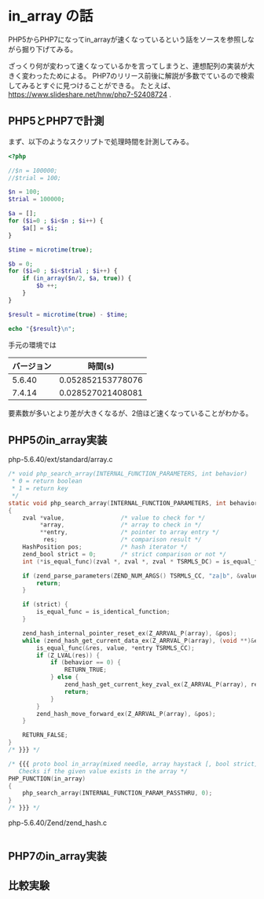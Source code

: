 # in_array の話

PHP5からPHP7になってin_arrayが速くなっているという話をソースを参照しながら掘り下げてみる。

ざっくり何が変わって速くなっているかを言ってしまうと、連想配列の実装が大きく変わったためによる。
PHP7のリリース前後に解説が多数でているので検索してみるとすぐに見つけることができる。
たとえば、 https://www.slideshare.net/hnw/php7-52408724 .

## PHP5とPHP7で計測

まず、以下のようなスクリプトで処理時間を計測してみる。

```php
<?php

//$n = 100000;
//$trial = 100;

$n = 100;
$trial = 100000;

$a = [];
for ($i=0 ; $i<$n ; $i++) {
    $a[] = $i;
}

$time = microtime(true);

$b = 0;
for ($i=0 ; $i<$trial ; $i++) {
    if (in_array($n/2, $a, true)) {
        $b ++;
    }
}

$result = microtime(true) - $time;

echo "{$result}\n";
```

手元の環境では

| バージョン | 時間(s) |
----|----
| 5.6.40 | 0.052852153778076 |
| 7.4.14 | 0.028527021408081 |

要素数が多いとより差が大きくなるが、2倍ほど速くなっていることがわかる。

## PHP5のin_array実装

php-5.6.40/ext/standard/array.c

```c
/* void php_search_array(INTERNAL_FUNCTION_PARAMETERS, int behavior)
 * 0 = return boolean
 * 1 = return key
 */
static void php_search_array(INTERNAL_FUNCTION_PARAMETERS, int behavior) /* {{{ */
{
	zval *value,				/* value to check for */
		 *array,				/* array to check in */
		 **entry,				/* pointer to array entry */
		  res;					/* comparison result */
	HashPosition pos;			/* hash iterator */
	zend_bool strict = 0;		/* strict comparison or not */
	int (*is_equal_func)(zval *, zval *, zval * TSRMLS_DC) = is_equal_function;

	if (zend_parse_parameters(ZEND_NUM_ARGS() TSRMLS_CC, "za|b", &value, &array, &strict) == FAILURE) {
		return;
	}

	if (strict) {
		is_equal_func = is_identical_function;
	}

	zend_hash_internal_pointer_reset_ex(Z_ARRVAL_P(array), &pos);
	while (zend_hash_get_current_data_ex(Z_ARRVAL_P(array), (void **)&entry, &pos) == SUCCESS) {
		is_equal_func(&res, value, *entry TSRMLS_CC);
		if (Z_LVAL(res)) {
			if (behavior == 0) {
				RETURN_TRUE;
			} else {
				zend_hash_get_current_key_zval_ex(Z_ARRVAL_P(array), return_value, &pos);
				return;
			}
		}
		zend_hash_move_forward_ex(Z_ARRVAL_P(array), &pos);
	}

	RETURN_FALSE;
}
/* }}} */

/* {{{ proto bool in_array(mixed needle, array haystack [, bool strict])
   Checks if the given value exists in the array */
PHP_FUNCTION(in_array)
{
	php_search_array(INTERNAL_FUNCTION_PARAM_PASSTHRU, 0);
}
/* }}} */
```

php-5.6.40/Zend/zend_hash.c

```c
```


## PHP7のin_array実装

## 比較実験


